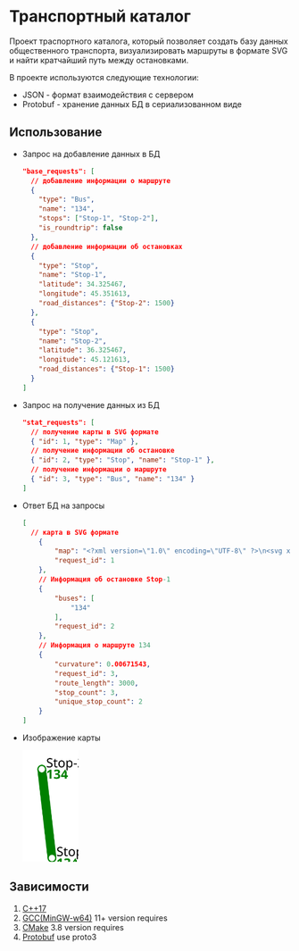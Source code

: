 # **Транспортный каталог**

Проект траспортного каталога, который позволяет создать базу данных общественного транспорта, визуализировать маршруты в формате SVG и найти кратчайший путь между остановками.

В проекте используются следующие технологии:
- JSON - формат взаимодействия с сервером
- Protobuf - хранение данных БД в сериализованном виде

## **Использование**
- Запрос на добавление данных в БД
  ```json
  "base_requests": [
    // добавление информации о маршруте
    {
      "type": "Bus",
      "name": "134",
      "stops": ["Stop-1", "Stop-2"],
      "is_roundtrip": false
    },
    // добавление информации об остановках
    {
      "type": "Stop",
      "name": "Stop-1",
      "latitude": 34.325467,
      "longitude": 45.351613,
      "road_distances": {"Stop-2": 1500}
    },
    {
      "type": "Stop",
      "name": "Stop-2",
      "latitude": 36.325467,
      "longitude": 45.121613,
      "road_distances": {"Stop-1": 1500}
    }
  ]
  ```
- Запрос на получение данных из БД
  ```json
  "stat_requests": [
    // получение карты в SVG формате
    { "id": 1, "type": "Map" },
    // получение информации об остановке
    { "id": 2, "type": "Stop", "name": "Stop-1" },
    // получение информации о маршруте
    { "id": 3, "type": "Bus", "name": "134" }
  ]
  ```

- Ответ БД на запросы
  ```json
  [
    // карта в SVG формате
      {
          "map": "<?xml version=\"1.0\" encoding=\"UTF-8\" ?>\n<svg xmlns=\"http://www.w3.org/2000/svg\" version=\"1.1\">\n<polyline points=\"46.1,170 30,30 46.1,170\" fill=\"none\" stroke=\"green\" stroke-width=\"14\" stroke-linecap=\"round\" stroke-linejoin=\"round\"/>\n<text x=\"46.1\" y=\"170\" dx=\"7\" dy=\"15\" font-size=\"20\" font-family=\"Verdana\" font-weight=\"bold\" fill=\"rgba(255,255,255,0.85)\" stroke=\"rgba(255,255,255,0.85)\" stroke-width=\"3\" stroke-linecap=\"round\" stroke-linejoin=\"round\">134</text>\n<text x=\"46.1\" y=\"170\" dx=\"7\" dy=\"15\" font-size=\"20\" font-family=\"Verdana\" font-weight=\"bold\" fill=\"green\">134</text>\n<text x=\"30\" y=\"30\" dx=\"7\" dy=\"15\" font-size=\"20\" font-family=\"Verdana\" font-weight=\"bold\" fill=\"rgba(255,255,255,0.85)\" stroke=\"rgba(255,255,255,0.85)\" stroke-width=\"3\" stroke-linecap=\"round\" stroke-linejoin=\"round\">134</text>\n<text x=\"30\" y=\"30\" dx=\"7\" dy=\"15\" font-size=\"20\" font-family=\"Verdana\" font-weight=\"bold\" fill=\"green\">134</text>\n<circle cx=\"46.1\" cy=\"170\" r=\"5\" fill=\"white\"/>\n<circle cx=\"30\" cy=\"30\" r=\"5\" fill=\"white\"/>\n<text x=\"46.1\" y=\"170\" dx=\"7\" dy=\"-3\" font-size=\"20\" font-family=\"Verdana\" fill=\"rgba(255,255,255,0.85)\" stroke=\"rgba(255,255,255,0.85)\" stroke-width=\"3\" stroke-linecap=\"round\" stroke-linejoin=\"round\">Stop-1</text>\n<text x=\"46.1\" y=\"170\" dx=\"7\" dy=\"-3\" font-size=\"20\" font-family=\"Verdana\" fill=\"black\">Stop-1</text>\n<text x=\"30\" y=\"30\" dx=\"7\" dy=\"-3\" font-size=\"20\" font-family=\"Verdana\" fill=\"rgba(255,255,255,0.85)\" stroke=\"rgba(255,255,255,0.85)\" stroke-width=\"3\" stroke-linecap=\"round\" stroke-linejoin=\"round\">Stop-2</text>\n<text x=\"30\" y=\"30\" dx=\"7\" dy=\"-3\" font-size=\"20\" font-family=\"Verdana\" fill=\"black\">Stop-2</text>\n</svg>",
          "request_id": 1
      },
      // Информация об остановке Stop-1
      {
          "buses": [
              "134"
          ],
          "request_id": 2
      },
      // Информация о маршруте 134
      {
          "curvature": 0.00671543,
          "request_id": 3,
          "route_length": 3000,
          "stop_count": 3,
          "unique_stop_count": 2
      }
  ]
  ```
- Изображение карты

  <img src="./transport-catalogue/data/map.svg" height=200px>


## **Зависимости**

1. [С++17](https://en.cppreference.com/w/cpp/17)
2. [GCC(MinGW-w64)](https://www.mingw-w64.org/) 11+ version requires
3. [CMake](https://cmake.org) 3.8 version requires
4. [Protobuf](https://protobuf.dev/) use proto3
